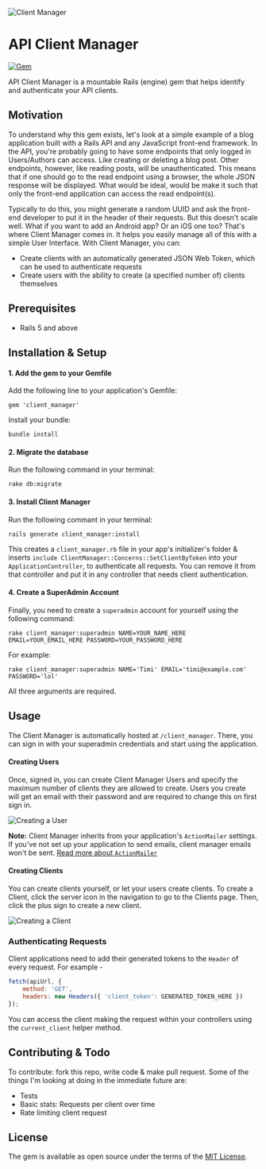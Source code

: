 ![Client Manager](http://res.cloudinary.com/duswj2lve/image/upload/v1476137980/client_manager_vxtzok.png)

# API Client Manager

[![Gem](https://img.shields.io/gem/v/formatador.svg?maxAge=2592000)](https://rubygems.org/gems/client_manager)

API Client Manager is a mountable Rails (engine) gem that helps identify and authenticate your API clients.


## Motivation

To understand why this gem exists, let's look at a simple example of a blog application built with a Rails API and any JavaScript front-end framework. In the API, you're probably going to have some endpoints that only logged in Users/Authors can access. Like creating or deleting a blog post. Other endpoints, however, like reading posts, will be unauthenticated. This means that if one should go to the read endpoint using a browser, the whole JSON response will be displayed. What would be ideal, would be make it such that only the front-end application can access the read endpoint(s). 

Typically to do this, you might generate a random UUID and ask the front-end developer to put it in the header of their requests. But this doesn't scale well. What if you want to add an Android app? Or an iOS one too? That's where Client Manager comes in. It helps you easily manage all of this with a simple User Interface. With Client Manager, you can:

- Create clients with an automatically generated JSON Web Token, which can be used to authenticate requests
- Create users with the ability to create (a specified number of) clients themselves


## Prerequisites

- Rails 5 and above

## Installation & Setup

#### 1. Add the gem to your Gemfile

Add the following line to your application's Gemfile:

```
gem 'client_manager'
```

Install your bundle:

```
bundle install
```

#### 2. Migrate the database

Run the following command in your terminal:

```
rake db:migrate
```

#### 3. Install Client Manager

Run the following commant in your terminal:

```
rails generate client_manager:install
```

This creates a `client_manager.rb` file in your app's initializer's folder & inserts `include ClientManager::Concerns::SetClientByToken` into your `ApplicationController`, to authenticate all requests. You can remove it from that controller and put it in any controller that needs client authentication.


#### 4. Create a SuperAdmin Account

Finally, you need to create a `superadmin` account for yourself using the following command: 

```
rake client_manager:superadmin NAME=YOUR_NAME_HERE EMAIL=YOUR_EMAIL_HERE PASSWORD=YOUR_PASSWORD_HERE
```

For example:

```
rake client_manager:superadmin NAME='Timi' EMAIL='timi@example.com' PASSWORD='lol'
```

All three arguments are required.


## Usage

The Client Manager is automatically hosted at `/client_manager`. There, you can sign in with your superadmin credentials and start using the application.

#### Creating Users

Once, signed in, you can create Client Manager Users and specify the maximum number of clients they are allowed to create. Users you create will get an email with their password and are required to change this on first sign in.

![Creating a User](http://res.cloudinary.com/duswj2lve/image/upload/v1476136538/client-manager-new-user_dqoyrk.png)

**Note:** Client Manager inherits from your application's `ActionMailer` settings. If you've not set up your application to send emails, client manager emails won't be sent. [Read more about `ActionMailer`](http://api.rubyonrails.org/classes/ActionMailer/Base.html) 


#### Creating Clients

You can create clients yourself, or let your users create clients. To create a Client, click the server icon in the navigation to go to the Clients page. Then, click the plus sign to create a new client.

![Creating a Client](http://res.cloudinary.com/duswj2lve/image/upload/v1476136932/client-manager-new-client_vh9qcb.png)



### Authenticating Requests

Client applications need to add their generated tokens to the `Header` of every request. For example -

```javascript
fetch(apiUrl, {
    method: 'GET',
    headers: new Headers({ 'client_token': GENERATED_TOKEN_HERE })
});
```

You can access the client making the request within your controllers using the `current_client` helper method.


## Contributing & Todo

To contribute: fork this repo, write code & make pull request.
Some of the things I'm looking at doing in the immediate future are:
- Tests
- Basic stats: Requests per client over time
- Rate limiting client request


## License

The gem is available as open source under the terms of the [MIT License](http://opensource.org/licenses/MIT).
